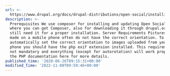 ```yaml
---
url: >-
  https://www.drupal.org/docs/drupal-distributions/open-social/installing-open-social
description: >-
  Prerequisites We use composer for installing and updating Open Social. This is
  where you can get Composer, also for downloading it through drupal.org, you
  still need it for a proper installation. Server Requirements Pictures that are
  made on a mobile phone often do not have the correct orientation. To
  automatically set the correct orientation to images uploaded from your mobile
  phone you should have the php exif extension installed. This requirement is
  not mandatory and everything (except for autorotation) will work properly. See
  the PHP documentation here for more details.
published_time: '2020-06-26T09:15:31+00:00'
modified_time: '2022-11-08T09:59:46+00:00'
---
```


